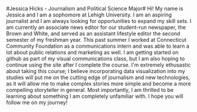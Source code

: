 #Jessica Hicks - Journalism and Political Science Major# 
Hi! My name is Jessica and I am a sophomore at Lehigh University. I am an aspiring journalist and I am always looking for opportunities to expand my skill sets. I am currently an associate news editor for our student-run newspaper, the Brown and White, and served as an assistant lifestyle editor the second semester of my freshman year. This past summer I worked at Connecticut Community Foundation as a communications intern and was able to learn a lot about public relations and marketing as well. I am getting started on github as part of my visual communications class, but I am also hoping to continue using the site after I complete the course. I'm extremely ethusastic about taking this course; I believe incorporating data visualization into my studies will put me on the cutting edge of journalism and new technologies, as it will allow me to make complex stories more simple and become a more compelling storyteller in general. Most importantly, I am thrilled to be learning about something I am completely unfamiliar with. I hope you will follow me on my journey! 

